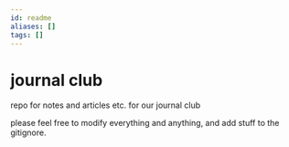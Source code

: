 ```yaml
---
id: readme
aliases: []
tags: []
---
```


# journal club
repo for notes and articles etc. for our journal club

please feel free to modify everything and anything, and add stuff to the gitignore.
